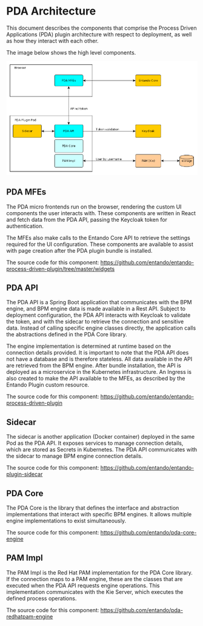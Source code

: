 # PDA Architecture

This document describes the components that comprise the Process Driven Applications (PDA) plugin architecture with respect to
deployment, as well as how they interact with each other.

The image below shows the high level components.

![PDA Architecture](./pda-images/pda-architecture.png)

## PDA MFEs

The PDA micro frontends run on the browser, rendering the custom UI
components the user interacts with. These components are written in React and fetch data from the PDA API, passing the Keycloak token for authentication.

The MFEs also make calls to the Entando Core API to retrieve the
settings required for the UI configuration. These components are available to assist with page creation after the PDA plugin bundle is installed.

The source code for this component:
<https://github.com/entando/entando-process-driven-plugin/tree/master/widgets>

## PDA API

The PDA API is a Spring Boot application that communicates with the BPM engine, and BPM engine data is made available in a Rest API. Subject to deployment configuration, the PDA API interacts with Keycloak to validate the token, and with the sidecar to retrieve the connection and sensitive data. Instead of calling specific engine classes directly, the application calls the abstractions defined in the PDA Core library. 

The engine implementation is determined at runtime based on the connection details provided. It is important to note that the PDA API does not have a database and is therefore stateless. All data available in the API are retrieved
from the BPM engine. After bundle installation, the API is deployed as a
microservice in the Kubernetes infrastructure. An Ingress is also created to
make the API available to the MFEs, as described by the Entando Plugin custom
resource.

The source code for this component:
<https://github.com/entando/entando-process-driven-plugin>

## Sidecar

The sidecar is another application (Docker container) deployed in the same Pod
as the PDA API. It exposes services to manage connection details, which are
stored as Secrets in Kubernetes. The PDA API communicates with the sidecar to
manage BPM engine connection details.

The source code for this component:
<https://github.com/entando/entando-plugin-sidecar>

## PDA Core

The PDA Core is the library that defines the interface and abstraction implementations that interact with specific BPM engines. It allows multiple engine implementations to exist simultaneously.

The source code for this component:
<https://github.com/entando/pda-core-engine>

## PAM Impl

The PAM Impl is the Red Hat PAM implementation for the PDA Core library. If the connection maps
to a PAM engine, these are the classes that are executed when the
PDA API requests engine operations. This implementation communicates with
the Kie Server, which executes the defined process operations.

The source code for this component:
<https://github.com/entando/pda-redhatpam-engine>

